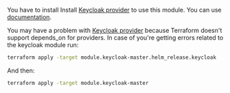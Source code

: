 You have to install Install [Keycloak provider](https://mrparkers.github.io/terraform-provider-keycloak/) to use this module. You can use [documentation](https://www.terraform.io/docs/configuration/providers.html#third-party-plugins).


You may have a problem with [Keycloak provider](https://mrparkers.github.io/terraform-provider-keycloak/) because Terraform doesn't support depends_on for providers. In case of you're getting errors related to the keycloak module run:

```bash
terraform apply -target module.keycloak-master.helm_release.keycloak
```

And then:

```bash
terraform apply -target module.keycloak-master
```
